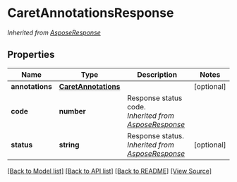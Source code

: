 # CaretAnnotationsResponse


*Inherited from [AsposeResponse](AsposeResponse.md)*
## Properties
Name | Type | Description | Notes
------------ | ------------- | ------------- | -------------
**annotations** | [**CaretAnnotations**](CaretAnnotations.md) |  | [optional]
**code** | **number** | Response status code.<br />*Inherited from [AsposeResponse](AsposeResponse.md)* | 
**status** | **string** | Response status.<br />*Inherited from [AsposeResponse](AsposeResponse.md)* | [optional]

[[Back to Model list]](../README.md#documentation-for-models) [[Back to API list]](../README.md#documentation-for-api-endpoints) [[Back to README]](../README.md) [[View Source]](../src/models/caretAnnotationsResponse.ts)

